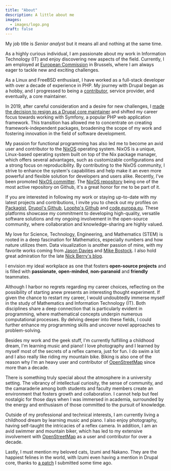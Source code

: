 ```yaml
---
title: "About"
description: A little about me
images:
  - images/logo.png
draft: false
---
```


My job title is _Senior analyst_ but it means all and nothing at the same time.

As a highly curious individual, I am passionate about my work in Information Technology (IT) and enjoy discovering new
aspects of the field. Currently, I am employed at [European Commission] in Brussels, where I am always eager to tackle
new and exciting challenges.

As a Linux and FreeBSD enthusiast, I have worked as a full-stack developer with over a decade of experience in PHP. My
journey with Drupal began as a hobby, and I progressed to being a [contributor], service provider, and eventually, a
core maintainer.

In 2019, after careful consideration and a desire for new challenges, I [made the decision to resign as a Drupal core
maintainer] and shifted my career focus towards working with Symfony, a popular PHP web application framework. This
transition has allowed me to concentrate on creating framework-independent packages, broadening the scope of my work and
fostering innovation in the field of software development.

My passion for functional programming has also led me to become an avid user and contributor to the [NixOS] operating
system. NixOS is a unique, Linux-based operating system built on top of the Nix package manager, which offers several
advantages, such as customizable configurations and a strong focus on reproducibility. By contributing to the NixOS
community, I strive to enhance the system's capabilities and help make it an even more powerful and flexible solution
for developers and users alike. Recently, I've been promoted [NixOS committer][nixpkgs committer]. The [NixOS
repository][NixOS repository] being one of the most active repository on Github, it's a great honor for me to be part of
it.

If you are interested in following my work or staying up-to-date with my latest projects and contributions, I invite you
to check out my profiles on [Packagist], [Drupol's Github], [Loophp's Github] and [code.europa.eu]. These platforms
showcase my commitment to developing high-quality, versatile software solutions and my ongoing involvement in the
open-source community, where collaboration and knowledge-sharing are highly valued.

My love for Science, Technology, Engineering, and Mathematics (STEM) is rooted in a deep fascination for Mathematics,
especially numbers and how nature utilizes them. Data visualization is another passion of mine, with my favorite works
coming from [Jason Davies] and [Mike Bostock]. I also hold great admiration for the late [Nick Berry's blog].

I envision my ideal workplace as one that fosters **open-source projects** and is filled with **passionate**,
**open-minded**, **non-paranoid** and **friendly** teammates.

Although I harbor no regrets regarding my career choices, reflecting on the possibility of starting anew presents an
interesting thought experiment. If given the chance to restart my career, I would undoubtedly immerse myself in the
study of Mathematics and Information Technology (IT). Both disciplines share a deep connection that is particularly
evident in programming, where mathematical concepts underpin numerous computational processes. By delving deeper into
these fields, I could further enhance my programming skills and uncover novel approaches to problem-solving.

Besides my work and the geek stuff, I'm currently fulfilling a childhood dream, I'm learning music and piano! I love
photography and I learned by myself most of the secrets of a reflex camera, just for fun. I do swim a lot and I also
really like riding my mountain bike. Biking is also one of the reason why I'm an heavy user and contributor of
[OpenStreetMap] since more than a decade.

There is something truly special about the atmosphere in a university setting. The vibrancy of intellectual curiosity,
the sense of community, and the camaraderie among both students and faculty members create an environment that fosters
growth and collaboration. I cannot help but feel nostalgic for those days when I was immersed in academia, surrounded by
the energy and enthusiasm of those committed to the pursuit of knowledge.

Outside of my professional and technical interests, I am currently living a childhood dream by learning music and piano.
I also enjoy photography, having self-taught the intricacies of a reflex camera. In addition, I am an avid swimmer and
mountain biker, which has led to my extensive involvement with [OpenStreetMap] as a user and contributor for over a
decade.

Lastly, I must mention my beloved cats, Izumi and Nakano. They are the happiest felines in the world, with Izumi even
having a mention in Drupal core, thanks to [a patch] I submitted some time ago.

[the European Commission]: https://ec.europa.eu
[European Commission]: https://ec.europa.eu
[contributor]: https://drupal.org/u/pol
[a couple of modules]: https://drupal.org/u/pol
[made the decision to resign as a drupal core maintainer]: https://www.drupal.org/project/drupal/issues/3089877
[Packagist]: https://packagist.org/packages/drupol/
[Drupol's Github]: https://github.com/drupol/
[Loophp's Github]: https://github.com/loophp/
[Jason Davies]: https://www.jasondavies.com/
[His bl.ocks]: https://bl.ocks.org/jasondavies
[Mike Bostock]: https://bost.ocks.org/mike/
[1]: https://bl.ocks.org/mbostock
[Nick Berry's blog]: http://datagenetics.com/
[OpenStreetMap]: https://www.openstreetmap.org/
[a patch]:
  https://api.drupal.org/api/drupal/modules%21system%21system.api.php/function/hook_system_theme_engine_info/7.x
[nixpkgs committer]: https://github.com/orgs/NixOS/teams/nixpkgs-committers?query=drupol
[NixOS repository]: https://github.com/NixOS
[nixos]: https://nixos.org
[code.europa.eu]: https://code.europa.eu/pol/
